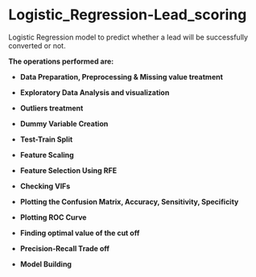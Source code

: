 # Logistic_Regression-Lead_scoring
Logistic Regression model to predict whether a lead will be successfully converted or not.<b>
<br>
<p>The operations performed are:

<ul><li>Data Preparation, Preprocessing & Missing value treatment</li></ul>
<ul><li>Exploratory Data Analysis and visualization</li></ul>
<ul><li>Outliers treatment</li></ul>
<ul><li>Dummy Variable Creation</li></ul>
<ul><li>Test-Train Split</li></ul>
<ul><li>Feature Scaling</li></ul>
<ul><li>Feature Selection Using RFE</li></ul>
<ul><li>Checking VIFs</li></ul>
<ul><li>Plotting the Confusion Matrix, Accuracy, Sensitivity, Specificity</li></ul>
<ul><li>Plotting ROC Curve</li></ul>
<ul><li>Finding optimal value of the cut off</li></ul>
<ul><li>Precision-Recall Trade off</li></ul>
<ul><li>Model Building</li></ul>
